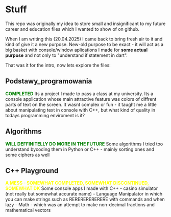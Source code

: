 # Stuff
This repo was originally my idea to store small and insignificant to my future career and education files which I wanted to show of on github.

When I am writing this (20.04.2025) I came back to bring fresh air to it and kind of give it a new purpose. New-old purpose to be exact - it will act as a big basket with console/window aplications I made for <strong>some actual purpose</strong> and not only to "understand if statement in dart".

That was it for the intro, now lets explore the files:

## Podstawy_programowania
<strong style="color:green;">COMPLETED</strong>
    Its a project I made to pass a class at my university. Its a console application whose main attractive feature was colors of diffrent parts of text on the screen. It wasnt complex or fun - it taught me a little about manipulating text in console with C++, but what kind of quality in todays programming enviroment is it?

## Algorithms
<strong style="color:green;">WILL DEFFINITELLY DO MORE IN THE FUTURE</strong>
    Some algorithms I tried too understand bycoding them in Python or C++ - mainly sorting ones and some ciphers as well

## C++ Playground
<strong style="color:yellow;">A MESS - SOMEWHAT COMPLETED, SOMEWHAT DISCONTINUED, SOMEWHAT DK</strong>
    Some console apps I made with C++ 
    - casino simulator (not really but somewhat accurate name)
    - Language Manipulator in which you can make strings such as RERERERERERERE with commands and when lazy
    - Math - which was an attempt to make non-decimal fractions and mathematical vectors
